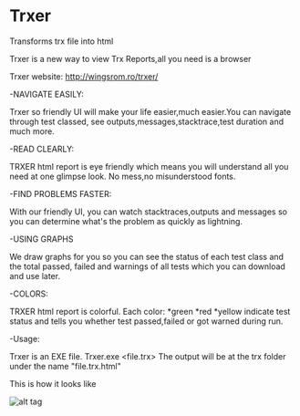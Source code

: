 # Trxer
Transforms trx file into html

Trxer is a new way to view Trx Reports,all you need is a browser

Trxer website: http://wingsrom.ro/trxer/

-NAVIGATE EASILY:

Trxer so friendly UI will make your life easier,much easier.You can navigate through test classed,
see outputs,messages,stacktrace,test duration and much more.


-READ CLEARLY:

TRXER html report is eye friendly which means you will understand all you need at one glimpse look.
No mess,no misunderstood fonts.

-FIND PROBLEMS FASTER:

With our friendly UI, 
you can watch stacktraces,outputs and messages so you can determine what's the problem as quickly as lightning.


-USING GRAPHS

We draw graphs for you so you can see the status of each test class and the total passed,
failed and warnings of all tests which you can download and use later.

-COLORS:

TRXER html report is colorful.
Each color:
*green
*red
*yellow 
indicate test status and tells you whether test passed,failed or got warned during run.

-Usage:

Trxer is an EXE file.
Trxer.exe <file.trx>
The output will be at the trx folder under the name "file.trx.html"

This is how it looks like

![alt tag](https://cloud.githubusercontent.com/assets/11910876/7106811/6332ee2a-e157-11e4-94cf-bf3683ca545d.PNG)
